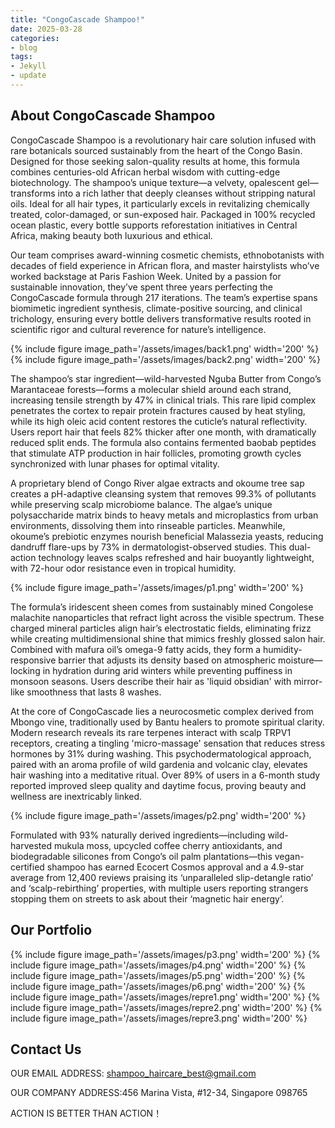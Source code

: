 ```yaml
---
title: "CongoCascade Shampoo!"
date: 2025-03-28
categories:
- blog
tags:
- Jekyll
- update
---
```


## About CongoCascade Shampoo

CongoCascade Shampoo is a revolutionary hair care solution infused with rare botanicals sourced sustainably from the heart of the Congo Basin. Designed for those seeking salon-quality results at home, this formula combines centuries-old African herbal wisdom with cutting-edge biotechnology. The shampoo’s unique texture—a velvety, opalescent gel—transforms into a rich lather that deeply cleanses without stripping natural oils. Ideal for all hair types, it particularly excels in revitalizing chemically treated, color-damaged, or sun-exposed hair. Packaged in 100% recycled ocean plastic, every bottle supports reforestation initiatives in Central Africa, making beauty both luxurious and ethical.

Our team comprises award-winning cosmetic chemists, ethnobotanists with decades of field experience in African flora, and master hairstylists who’ve worked backstage at Paris Fashion Week. United by a passion for sustainable innovation, they’ve spent three years perfecting the CongoCascade formula through 217 iterations. The team’s expertise spans biomimetic ingredient synthesis, climate-positive sourcing, and clinical trichology, ensuring every bottle delivers transformative results rooted in scientific rigor and cultural reverence for nature’s intelligence.

{% include figure image_path='/assets/images/back1.png' width='200' %}
{% include figure image_path='/assets/images/back2.png' width='200' %}

The shampoo’s star ingredient—wild-harvested Nguba Butter from Congo’s Marantaceae forests—forms a molecular shield around each strand, increasing tensile strength by 47% in clinical trials. This rare lipid complex penetrates the cortex to repair protein fractures caused by heat styling, while its high oleic acid content restores the cuticle’s natural reflectivity. Users report hair that feels 82% thicker after one month, with dramatically reduced split ends. The formula also contains fermented baobab peptides that stimulate ATP production in hair follicles, promoting growth cycles synchronized with lunar phases for optimal vitality.

A proprietary blend of Congo River algae extracts and okoume tree sap creates a pH-adaptive cleansing system that removes 99.3% of pollutants while preserving scalp microbiome balance. The algae’s unique polysaccharide matrix binds to heavy metals and microplastics from urban environments, dissolving them into rinseable particles. Meanwhile, okoume’s prebiotic enzymes nourish beneficial Malassezia yeasts, reducing dandruff flare-ups by 73% in dermatologist-observed studies. This dual-action technology leaves scalps refreshed and hair buoyantly lightweight, with 72-hour odor resistance even in tropical humidity.

{% include figure image_path='/assets/images/p1.png' width='200' %}

The formula’s iridescent sheen comes from sustainably mined Congolese malachite nanoparticles that refract light across the visible spectrum. These charged mineral particles align hair’s electrostatic fields, eliminating frizz while creating multidimensional shine that mimics freshly glossed salon hair. Combined with mafura oil’s omega-9 fatty acids, they form a humidity-responsive barrier that adjusts its density based on atmospheric moisture—locking in hydration during arid winters while preventing puffiness in monsoon seasons. Users describe their hair as 'liquid obsidian' with mirror-like smoothness that lasts 8 washes.

At the core of CongoCascade lies a neurocosmetic complex derived from Mbongo vine, traditionally used by Bantu healers to promote spiritual clarity. Modern research reveals its rare terpenes interact with scalp TRPV1 receptors, creating a tingling 'micro-massage' sensation that reduces stress hormones by 31% during washing. This psychodermatological approach, paired with an aroma profile of wild gardenia and volcanic clay, elevates hair washing into a meditative ritual. Over 89% of users in a 6-month study reported improved sleep quality and daytime focus, proving beauty and wellness are inextricably linked.

{% include figure image_path='/assets/images/p2.png' width='200' %}

Formulated with 93% naturally derived ingredients—including wild-harvested mukula moss, upcycled coffee cherry antioxidants, and biodegradable silicones from Congo’s oil palm plantations—this vegan-certified shampoo has earned Ecocert Cosmos approval and a 4.9-star average from 12,400 reviews praising its ‘unparalleled slip-detangle ratio’ and ‘scalp-rebirthing’ properties, with multiple users reporting strangers stopping them on streets to ask about their ‘magnetic hair energy’.

## Our Portfolio

{% include figure image_path='/assets/images/p3.png' width='200' %}
{% include figure image_path='/assets/images/p4.png' width='200' %}
{% include figure image_path='/assets/images/p5.png' width='200' %}
{% include figure image_path='/assets/images/p6.png' width='200' %}
{% include figure image_path='/assets/images/repre1.png' width='200' %}
{% include figure image_path='/assets/images/repre2.png' width='200' %}
{% include figure image_path='/assets/images/repre3.png' width='200' %}

## Contact Us

OUR EMAIL ADDRESS: shampoo_haircare_best@gmail.com

OUR COMPANY ADDRESS:456 Marina Vista, #12-34, Singapore 098765

ACTION IS BETTER THAN ACTION！
